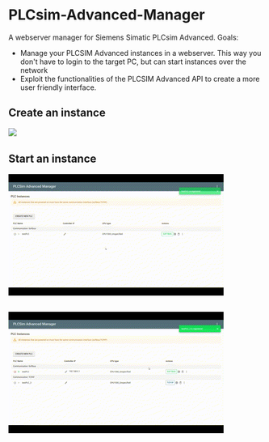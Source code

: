 # PLCsim-Advanced-Manager

A webserver manager for Siemens Simatic PLCsim Advanced.
Goals:

- Manage your PLCSIM Advanced instances in a webserver. This way you don't have to login to the target PC, but can start
  instances over the network
- Exploit the functionalities of the PLCSIM Advanced API to create a more user friendly interface.



## Create an instance

![](docs/img/CreateInstance.gif)

## Start an instance

![](docs/img/StartInstance.gif)

## 

![](docs/img/SwitchInterface.gif)


